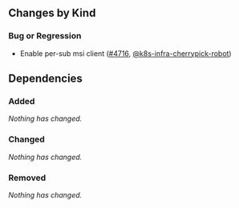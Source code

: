 ## Changes by Kind

### Bug or Regression

- Enable per-sub msi client ([#4716](https://github.com/kubernetes-sigs/cluster-api-provider-azure/pull/4716), [@k8s-infra-cherrypick-robot](https://github.com/k8s-infra-cherrypick-robot))

## Dependencies

### Added
_Nothing has changed._

### Changed
_Nothing has changed._

### Removed
_Nothing has changed._

